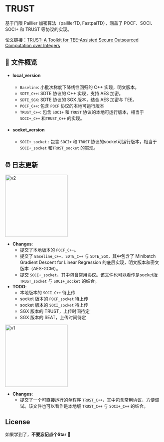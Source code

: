 # TRUST

基于门限 Paillier 加密算法（paililerTD, FastpaiTD），涵盖了 POCF、SOCI、SOCI+ 和 TRUST 等协议的实现。

论文链接：[TRUST: A Toolkit for TEE-Assisted Secure Outsourced Computation over Integers](https://arxiv.org/abs/2412.01073)



## :memo: 文件概览

- #### **local_version**  
  
  - `Baseline`: 小批次梯度下降线性回归的 C++ 实现，明文版本。  
  - `SDTE_C++`: SDTE 协议的 C++ 实现，支持 AES 加密。  
  - `SDTE_SGX`: SDTE 协议的 SGX 版本，结合 AES 加密与 TEE。
  - `POCF_C++`: 包含 `POCF` 协议的本地可运行版本
  - `TRUST_C++`: 包含 `SOCI+` 和 `TRUST` 协议的本地可运行版本，相当于  `SOCI+_C++` 和`TRUST_C++` 的实现。  
  
- #### **socket_version**  
  
  - `SOCI+_socket` : 包含 `SOCI+` 和 `TRUST` 协议的socket可运行版本，相当于  `SOCI+_socket` 和`TRUST_socket` 的实现。



## :alarm_clock: 日志更新

<div align="left">
  <img src="https://img.shields.io/badge/V2-(2024.12.02)-blue" alt="v2" width="200"/>
</div>

- **Changes**:
  - 提交了本地版本的 `POCF_C++`。
  - 提交了 `Baseline_C++`、`SDTE_C++` 与 `SDTE_SGX`，其中包含了 Minibatch Gradient Descent for Linear Regression 的底层实现，明文版本和密文版本（AES-GCM）。
  - 提交 `SOCI+_socket`，其中包含常用协议。该文件也可以看作是socket版 `TRUST_socket` 与 `SOCI+_socket` 的结合。
- **TODO**:
  - 本地版本的 `SOCI_C++` 待上传
  - socket 版本的 `POCF_socket` 待上传
  - socket 版本的 `SOCI_socket` 待上传
  - SGX 版本的 TRUST，上传时间待定
  - SGX 版本的 SEAT，上传时间待定

<div align="left">
  <img src="https://img.shields.io/badge/V1-(2024.12.01)-blue" alt="v1" width="200"/>
</div>

- **Changes**:  
  - 提交了一个可直接运行的单程序 `TRUST_C++`，其中包含常用协议，方便调试。该文件也可以看作是本地版 `TRUST_C++` 与 `SOCI+_C++` 的结合。



## License

如果学到了，**不要忘记点个Star** :sparkling_heart:
